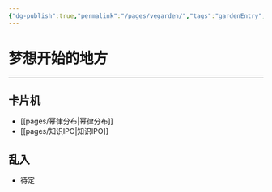 ```yaml
---
{"dg-publish":true,"permalink":"/pages/vegarden/","tags":"gardenEntry","dgHomeLink":true,"dgPassFrontmatter":false}
---
```




# 梦想开始的地方
---
 
## 卡片机
 
- [[pages/幂律分布|幂律分布]]
- [[pages/知识IPO|知识IPO]]


## 乱入
- 待定

